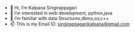 - 👋 Hi, I’m Kalpana Singirappagari 
- 👀 I’m interested in web development, python,java
- 🌱 I’m familiar with data Structures,dbms,os,c++
- 📫 This is my Email ID: singirappagarikalpana@gmail.com

